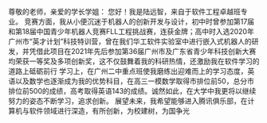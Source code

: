 
尊敬的老师，亲爱的学长学姐：
	您好！我是陆远智，来自于软件工程卓越班专业。
	竞赛方面，我从小便沉迷于机器人的创新开发与设计，初中时曾参加第17届和第18届中国青少年机器人竞赛FLL工程挑战赛，连获金牌；高中时入选2020年广州市“英才计划”科技特训营，曾在我们华工软件实验室中进行嵌入式机器人的研发，并凭借此项目在2021年先后参加第36届广州市及广东省青少年科技创新大赛 均荣获一等奖及多项创新奖，这不仅鼓舞着我的科研热情，还激励我在软件学习的道路上砥砺前行
	学习上，在广州二中重点班使我磨练出迎难而上的学习态度，英语以及数学也逐渐成为我的优势科目，在高三一模数学取得市排位前50，总分市排位前500的成绩，高考取得英语143的成绩。诚然如此，在大学中我更将以继续努力的姿态不断学习，追求创新。 
	展望未来，我希望能够进入腾讯俱乐部，在计算机与软件领域进行深造，有所创新，为校建树，为国争光